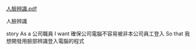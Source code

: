 [人臉辨識.pdf](https://github.com/Hungtom831206/Face-Recognition/files/13997670/default.pdf)

人臉辨識

story
As a 公司職員
I want 確保公司電腦不容易被非本公司員工登入 
So that 我想開發用臉部辨識登入電腦的程式

